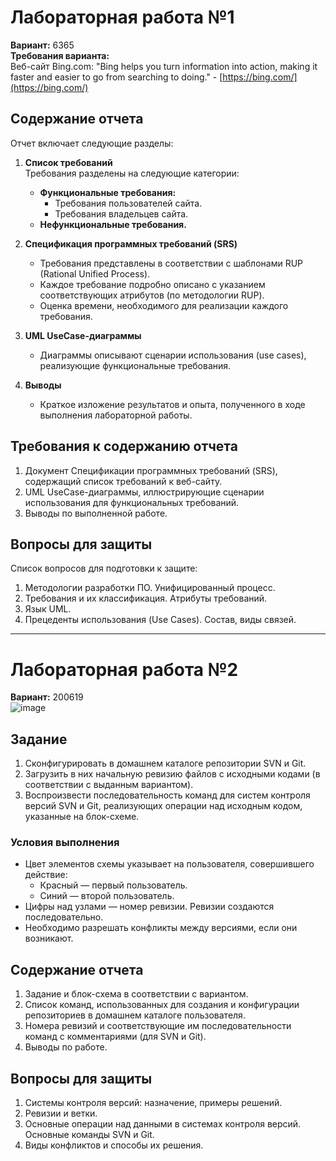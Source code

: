 # Лабораторная работа №1

**Вариант:** 6365  
**Требования варианта:**  
Веб-сайт Bing.com: "Bing helps you turn information into action, making it faster and easier to go from searching to doing." - [https://bing.com/](https://bing.com/)

## Содержание отчета

Отчет включает следующие разделы:

1. **Список требований**  
   Требования разделены на следующие категории:  
   - **Функциональные требования:**  
     - Требования пользователей сайта.  
     - Требования владельцев сайта.  
   - **Нефункциональные требования.**

2. **Спецификация программных требований (SRS)**  
   - Требования представлены в соответствии с шаблонами RUP (Rational Unified Process).  
   - Каждое требование подробно описано с указанием соответствующих атрибутов (по методологии RUP).  
   - Оценка времени, необходимого для реализации каждого требования.

3. **UML UseCase-диаграммы**  
   - Диаграммы описывают сценарии использования (use cases), реализующие функциональные требования.

4. **Выводы**  
   - Краткое изложение результатов и опыта, полученного в ходе выполнения лабораторной работы.

## Требования к содержанию отчета

1. Документ Спецификации программных требований (SRS), содержащий список требований к веб-сайту.  
2. UML UseCase-диаграммы, иллюстрирующие сценарии использования для функциональных требований.  
3. Выводы по выполненной работе.

## Вопросы для защиты

Список вопросов для подготовки к защите:  
1. Методологии разработки ПО. Унифицированный процесс.  
2. Требования и их классификация. Атрибуты требований.  
3. Язык UML.  
4. Прецеденты использования (Use Cases). Состав, виды связей.

---

# Лабораторная работа №2

**Вариант:** 200619  
![image](https://github.com/user-attachments/assets/81f7a10b-2641-4569-b8c0-19026065bde9)

## Задание

1. Сконфигурировать в домашнем каталоге репозитории SVN и Git.  
2. Загрузить в них начальную ревизию файлов с исходными кодами (в соответствии с выданным вариантом).  
3. Воспроизвести последовательность команд для систем контроля версий SVN и Git, реализующих операции над исходным кодом, указанные на блок-схеме.

### Условия выполнения

- Цвет элементов схемы указывает на пользователя, совершившего действие:  
  - Красный — первый пользователь.  
  - Синий — второй пользователь.  
- Цифры над узлами — номер ревизии. Ревизии создаются последовательно.  
- Необходимо разрешать конфликты между версиями, если они возникают.

## Содержание отчета

1. Задание и блок-схема в соответствии с вариантом.  
2. Список команд, использованных для создания и конфигурации репозиториев в домашнем каталоге пользователя.  
3. Номера ревизий и соответствующие им последовательности команд с комментариями (для SVN и Git).  
4. Выводы по работе.

## Вопросы для защиты

1. Системы контроля версий: назначение, примеры решений.  
2. Ревизии и ветки.  
3. Основные операции над данными в системах контроля версий. Основные команды SVN и Git.  
4. Виды конфликтов и способы их решения.
